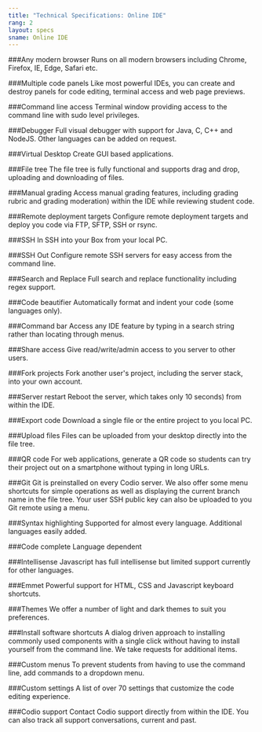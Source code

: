 ```yaml
---
title: "Technical Specifications: Online IDE"
rang: 2
layout: specs
sname: Online IDE
---
```

###Any modern browser
Runs on all modern browsers including Chrome, Firefox, IE, Edge, Safari etc.

###Multiple code panels
Like most powerful IDEs, you can create and destroy panels for code editing, terminal access and web page previews.

###Command line access
Terminal window providing access to the command line with sudo level privileges.

###Debugger
Full visual debugger with support for Java, C, C++ and NodeJS. Other languages can be added on request.

###Virtual Desktop
Create GUI based applications.

###File tree
The file tree is fully functional and supports drag and drop, uploading and downloading of files.

###Manual grading
Access manual grading features, including grading rubric and grading moderation) within the IDE while reviewing student code.

###Remote deployment targets
Configure remote deployment targets and deploy you code via FTP, SFTP, SSH or rsync.

###SSH In
SSH into your Box from your local PC.

###SSH Out
Configure remote SSH servers for easy access from the command line.

###Search and Replace
Full search and replace functionality including regex support.

###Code beautifier
Automatically format and indent your code (some languages only).

###Command bar
Access any IDE feature by typing in a search string rather than locating through menus.

###Share access
Give read/write/admin access to you server to other users.

###Fork projects
Fork another user's project, including the server stack, into your own account.

###Server restart
Reboot the server, which takes only 10 seconds) from within the IDE.

###Export code
Download a single file or the entire project to you local PC.

###Upload files
Files can be uploaded from your desktop directly into the file tree.

###QR code
For web applications, generate a QR code so students can try their project out on a smartphone without typing in long URLs.

###Git
Git is preinstalled on every Codio server. We also offer some menu shortcuts for simple operations as well as displaying the current branch name in the file tree. Your user SSH public key can also be uploaded to you Git remote using a menu.

###Syntax highlighting
Supported for almost every language. Additional languages easily added.

###Code complete
Language dependent

###Intellisense
Javascript has full intellisense but limited support currently for other languages.

###Emmet
Powerful support for HTML, CSS and Javascript keyboard shortcuts.

###Themes
We offer a number of light and dark themes to suit you preferences.

###Install software shortcuts
A dialog driven approach to installing commonly used components with a single click without having to install yourself from the command line. We take requests for additional items.

###Custom menus
To prevent students from having to use the command line, add commands to a dropdown menu.

###Custom settings
A list of over 70 settings that customize the code editing experience.

###Codio support
Contact Codio support directly from within the IDE. You can also track all support conversations, current and past.
